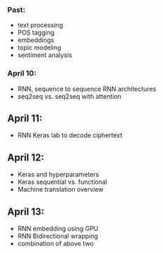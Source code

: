 ### Past:
- text processing
- POS tagging
- embeddings
- topic modeling
- sentiment analysis

### April 10: 
- RNN, sequence to sequence RNN architectures 
- seq2seq vs. seq2seq with attention

## April 11: 
- RNN Keras lab to decode ciphertext

## April 12:
- Keras and hyperparameters 
- Keras sequential vs. functional
- Machine translation overview

## April 13:
- RNN embedding using GPU
- RNN Bidirectional wrapping
- combination of above two
